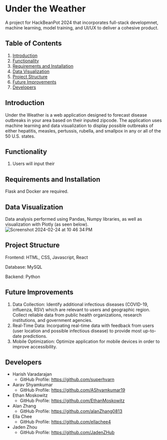 # Under the Weather
A project for HackBeanPot 2024 that incorporates full-stack developmnet, machine learning, model training, and UI/UX to deliver a cohesive product.

## Table of Contents
1. [Introduction](#introduction)
2. [Functionality](#functionality)
3. [Requirements and Installation](#requirements-and-installation)
4. [Data Visualization](#data-visualization)
5. [Project Structure](#project-structure)
6. [Future Improvements](#future-improvements)
7. [Developers](#developers)

## Introduction
Under the Weather is a web application designed to forecast disease outbreaks in your area based on their inputed zipcode. The application uses machine learning and data visualization to display possible outbreaks of either hepatitis, measles, pertussis, rubella, and smallpox in any or all of the 50 U.S. states.

## Functionality
1) Users will input their 

## Requirements and Installation
Flask and Docker are required.

## Data Visualization
Data analysis performed using Pandas, Numpy libraries, as well as visualization with Plotly (as seen below).
![Screenshot 2024-02-24 at 10 46 34 PM](https://github.com/superhvarn/under-the-weather/assets/138818632/433c6594-7942-4c91-b7f3-47bd71e173d9)


## Project Structure
Frontend: HTML, CSS, Javascript, React

Database: MySQL

Backend: Python

## Future Improvements
1) Data Collection: Identify additional infectious diseases (COVID-19, influenza, RSV) which are relevant to users and geographic region. Collect reliable data from public health organizations, research institutions, and government agencies.
2) Real-Time Data: Incorpating real-time data with feedback from users (user location and possible infectious disease) to provide most up-to-date predictions.
3) Mobile Optimization: Optimize application for mobile devices in order to improve accessibility.


## Developers
- Harish Varadarajan
  - GitHub Profile: https://github.com/superhvarn
- Aarav Shyamkumar
  - GitHub Profile: https://github.com/AShyamkumar19
- Ethan Moskowitz
  - GitHub Profile: https://github.com/EthanMoskowitz
- Alan Zhang
  - GitHub Profile: https://github.com/alanZhang0813
- Ella Chee
  - GitHub Profile: https://github.com/ellachee4
- Jaden Zhou
  - GitHub Profile: https://github.com/JadenZHub
